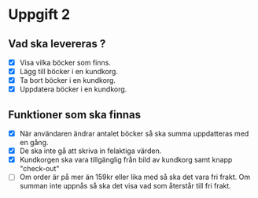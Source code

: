 
# Uppgift 2




## Vad ska levereras ?

- [X] Visa vilka böcker som finns.
- [X] Lägg till böcker i en kundkorg.
- [X] Ta bort böcker i en kundkorg.
- [X] Uppdatera böcker i en kundkorg.

## Funktioner som ska finnas

- [X] När användaren ändrar antalet böcker så ska summa uppdatteras med en gång.
- [X] De ska inte gå att skriva in felaktiga värden.
- [X] Kundkorgen ska vara tillgänglig från bild av kundkorg samt knapp "check-out"
- [ ] Om order är på mer  än 159kr eller lika med så ska det vara fri frakt. Om summan inte uppnås så ska det visa vad som återstår till fri frakt.
